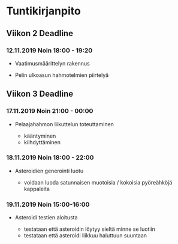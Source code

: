 # Tuntikirjanpito

## Viikon 2 Deadline

### 12.11.2019 Noin 18:00 - 19:20

- Vaatimusmäärittelyn rakennus

- Pelin ulkoasun hahmotelmien piirtelyä

## Viikon 3 Deadline

### 17.11.2019 Noin 21:00 - 00:00

- Pelaajahahmon liikuttelun toteuttaminen
  
  - kääntyminen
  - kiihdyttäminen
  
### 18.11.2019 Noin 18:00 - 22:00

- Asteroidien generointi luotu

  - voidaan luoda satunnaisen muotoisia / kokoisia pyöreähköjä kappaleita
  
### 19.11.2019 Noin 15:00-16:00

- Asteroidi testien aloitusta

  - testataan että asteroidin löytyy sieltä minne se luotiin
  - testataan että asteroidi liikkuu haluttuun suuntaan